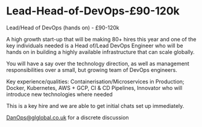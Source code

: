 # Lead-Head-of-DevOps-£90-120k
Lead/Head of DevOps (hands on) - £90-120k 

A high growth start-up that will be making 80+ hires this year and one of the key individuals needed is a Head of/Lead DevOps Engineer who will be hands on in building a highly available infrastructure that can scale globally.

You will have a say over the technology direction, as well as management responsibilities over a small, but growing team of DevOps engineers.

Key experience/qualities:
Containerisation/Microservices in Production; Docker, Kubernetes,
AWS + GCP,
CI & CD Pipelines,
Innovator who will introduce new technologies where needed 


This is a key hire and we are able to get initial chats set up immediately.

DanOps@glglobal.co.uk for a discrete discussion 
